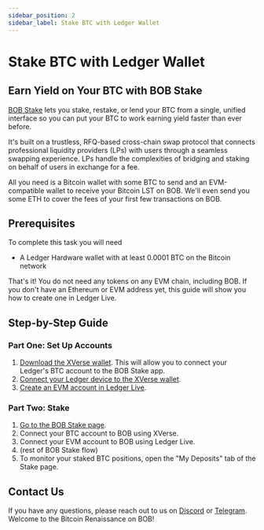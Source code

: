 ```yaml
---
sidebar_position: 2
sidebar_label: Stake BTC with Ledger Wallet
---
```


# Stake BTC with Ledger Wallet

## Earn Yield on Your BTC with BOB Stake

[BOB Stake](https://app.gobob.xyz) lets you stake, restake, or lend your BTC from a single, unified interface so you can put your BTC to work earning yield faster than ever before.

It's built on a trustless, RFQ-based cross-chain swap protocol that connects professional liquidity providers (LPs) with users through a seamless swapping experience. LPs handle the complexities of bridging and staking on behalf of users in exchange for a fee.

All you need is a Bitcoin wallet with some BTC to send and an EVM-compatible wallet to receive your Bitcoin LST on BOB. We'll even send you some ETH to cover the fees of your first few transactions on BOB.

## Prerequisites

To complete this task you will need

- A Ledger Hardware wallet with at least 0.0001 BTC on the Bitcoin network

That's it! You do not need any tokens on any EVM chain, including BOB. If you don't have an Ethereum or EVM address yet, this guide will show you how to create one in Ledger Live.

## Step-by-Step Guide

### Part One: Set Up Accounts

1. [Download the XVerse wallet](https://www.xverse.app/ledger-hardware-wallet-support). This will allow you to connect your Ledger's BTC account to the BOB Stake app.
   <!-- ![Example Picture](./images/01-stake-with-ledger.png) -->
1. [Connect your Ledger device to the XVerse wallet](https://support.xverse.app/hc/en-us/articles/17819233917965-How-to-Connect-Your-Ledger-Device-to-Xverse).
1. [Create an EVM account in Ledger Live](https://support.ledger.com/article/360009576554-zd).

### Part Two: Stake

1. [Go to the BOB Stake page](https://app.gobob.xyz/en/stake).
1. Connect your BTC account to BOB using XVerse.
1. Connect your EVM account to BOB using Ledger Live.
1. (rest of BOB Stake flow)
1. To monitor your staked BTC positions, open the "My Deposits" tab of the Stake page.

## Contact Us

If you have any questions, please reach out to us on [Discord](https://discord.gg/gobob) or [Telegram](https://t.me/+CyIcLW2nfaFlNDc1). Welcome to the Bitcoin Renaissance on BOB!
